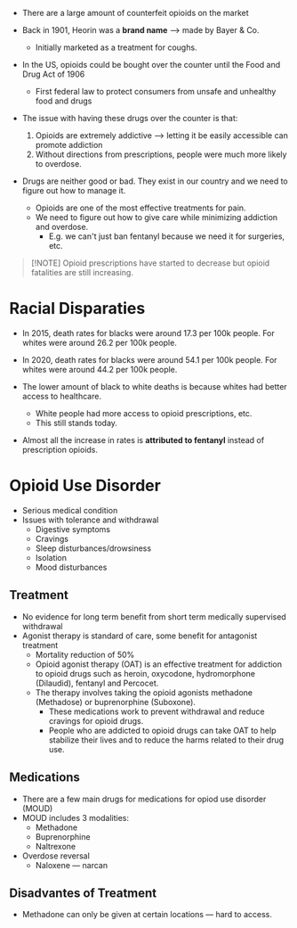 * There are a large amount of counterfeit opioids on the market
* Back in 1901, Heorin was a **brand name** ⟶ made by Bayer & Co.
	* Initially marketed as a treatment for coughs.
* In the US, opioids could be bought over the counter until the Food and Drug Act of 1906
	* First federal law to protect consumers from unsafe and unhealthy food and drugs

* The issue with having these drugs over the counter is that:
	1. Opioids are extremely addictive ⟶ letting it be easily accessible can promote addiction
	2. Without directions from prescriptions, people were much more likely to overdose.

* Drugs are neither good or bad. They exist in our country and we need to figure out how to manage it.
	* Opioids are one of the most effective treatments for pain.
	* We need to figure out how to give care while minimizing addiction and overdose.
		* E.g. we can't just ban fentanyl because we need it for surgeries, etc.

> [!NOTE] Opioid prescriptions have started to decrease but opioid fatalities are still increasing.
>



# Racial Disparaties
* In 2015, death rates for blacks were around 17.3 per 100k people. For whites were around 26.2 per 100k people.
* In 2020, death rates for blacks were around 54.1 per 100k people. For whites were around 44.2 per 100k people.

* The lower amount of black to white deaths is because whites had better access to healthcare.
	* White people had more access to opioid prescriptions, etc.
	* This still stands today.

* Almost all the increase in rates is **attributed to fentanyl** instead of prescription opioids.

# Opioid Use Disorder
* Serious medical condition
* Issues with tolerance and withdrawal
	* Digestive symptoms
	* Cravings
	* Sleep disturbances/drowsiness
	* Isolation
	* Mood disturbances

## Treatment
* No evidence for long term benefit from short term medically supervised withdrawal
* Agonist therapy is standard of care, some benefit for antagonist treatment
	* Mortality reduction of 50%
	* Opioid agonist therapy (OAT) is an effective treatment for addiction to opioid drugs such as heroin, oxycodone, hydromorphone (Dilaudid), fentanyl and Percocet.
	* The therapy involves taking the opioid agonists methadone (Methadose) or buprenorphine (Suboxone).
		* These medications work to prevent withdrawal and reduce cravings for opioid drugs.
		* People who are addicted to opioid drugs can take OAT to help stabilize their lives and to reduce the harms related to their drug use.

## Medications
* There are a few main drugs for medications for opiod use disorder (MOUD)
* MOUD includes 3 modalities:
	* Methadone
	* Buprenorphine
	* Naltrexone
* Overdose reversal
	* Naloxene — narcan

## Disadvantes of Treatment
* Methadone can only be given at certain locations — hard to access.
